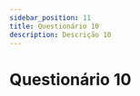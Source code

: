 ```yaml
---
sidebar_position: 11
title: Questionário 10
description: Descrição 10
---
```


# Questionário 10
